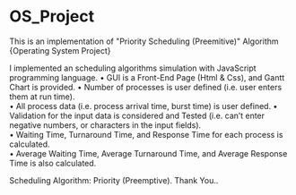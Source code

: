 # OS_Project
This is an implementation of "Priority Scheduling (Preemitive)" Algorithm {Operating System Project}

I implemented an scheduling algorithms simulation with JavaScript programming language. 
• GUI is a Front-End Page (Html & Css), and Gantt Chart is provided. 
• Number of processes is user defined (i.e. user enters them at run 
time).  
• All process data (i.e. process arrival time, burst time) is user defined. 
• Validation for the input data is considered and Tested (i.e. can’t enter negative 
numbers, or characters in the input fields).  
• Waiting Time, Turnaround Time, and Response Time for each process is calculated.  
• Average Waiting Time, Average Turnaround Time, and Average Response Time is also calculated.  
 
Scheduling Algorithm: Priority (Preemptive).
Thank You..  
